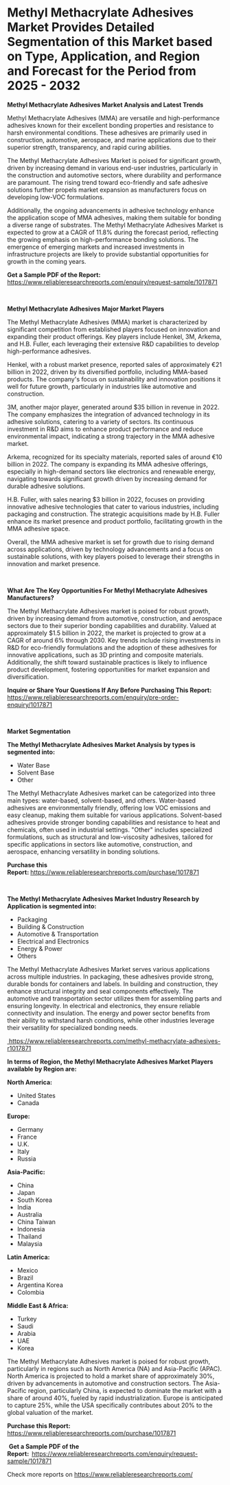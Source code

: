<p><h1>Methyl Methacrylate Adhesives Market Provides Detailed Segmentation of this Market based on Type, Application, and Region and Forecast for the Period from 2025 - 2032</h1></p><p><strong>Methyl Methacrylate Adhesives Market Analysis and Latest Trends</strong></p>
<p><p>Methyl Methacrylate Adhesives (MMA) are versatile and high-performance adhesives known for their excellent bonding properties and resistance to harsh environmental conditions. These adhesives are primarily used in construction, automotive, aerospace, and marine applications due to their superior strength, transparency, and rapid curing abilities. </p><p>The Methyl Methacrylate Adhesives Market is poised for significant growth, driven by increasing demand in various end-user industries, particularly in the construction and automotive sectors, where durability and performance are paramount. The rising trend toward eco-friendly and safe adhesive solutions further propels market expansion as manufacturers focus on developing low-VOC formulations. </p><p>Additionally, the ongoing advancements in adhesive technology enhance the application scope of MMA adhesives, making them suitable for bonding a diverse range of substrates. The Methyl Methacrylate Adhesives Market is expected to grow at a CAGR of 11.8% during the forecast period, reflecting the growing emphasis on high-performance bonding solutions. The emergence of emerging markets and increased investments in infrastructure projects are likely to provide substantial opportunities for growth in the coming years.</p></p>
<p><strong>Get a Sample PDF of the Report:&nbsp;</strong> <a href="https://www.reliableresearchreports.com/enquiry/request-sample/1017871?utm_campaign=2040&utm_medium=2&utm_source=Github&utm_content=ia&utm_term=30012025&utm_id=methyl-methacrylate-adhesives">https://www.reliableresearchreports.com/enquiry/request-sample/1017871</a></p>
<p>&nbsp;</p>
<p><strong>Methyl Methacrylate Adhesives Major Market Players</strong></p>
<p><p>The Methyl Methacrylate Adhesives (MMA) market is characterized by significant competition from established players focused on innovation and expanding their product offerings. Key players include Henkel, 3M, Arkema, and H.B. Fuller, each leveraging their extensive R&D capabilities to develop high-performance adhesives.</p><p>Henkel, with a robust market presence, reported sales of approximately €21 billion in 2022, driven by its diversified portfolio, including MMA-based products. The company's focus on sustainability and innovation positions it well for future growth, particularly in industries like automotive and construction.</p><p>3M, another major player, generated around $35 billion in revenue in 2022. The company emphasizes the integration of advanced technology in its adhesive solutions, catering to a variety of sectors. Its continuous investment in R&D aims to enhance product performance and reduce environmental impact, indicating a strong trajectory in the MMA adhesive market.</p><p>Arkema, recognized for its specialty materials, reported sales of around €10 billion in 2022. The company is expanding its MMA adhesive offerings, especially in high-demand sectors like electronics and renewable energy, navigating towards significant growth driven by increasing demand for durable adhesive solutions.</p><p>H.B. Fuller, with sales nearing $3 billion in 2022, focuses on providing innovative adhesive technologies that cater to various industries, including packaging and construction. The strategic acquisitions made by H.B. Fuller enhance its market presence and product portfolio, facilitating growth in the MMA adhesive space.</p><p>Overall, the MMA adhesive market is set for growth due to rising demand across applications, driven by technology advancements and a focus on sustainable solutions, with key players poised to leverage their strengths in innovation and market presence.</p></p>
<p>&nbsp;</p>
<p><strong>What Are The Key Opportunities For Methyl Methacrylate Adhesives Manufacturers?</strong></p>
<p><p>The Methyl Methacrylate Adhesives market is poised for robust growth, driven by increasing demand from automotive, construction, and aerospace sectors due to their superior bonding capabilities and durability. Valued at approximately $1.5 billion in 2022, the market is projected to grow at a CAGR of around 6% through 2030. Key trends include rising investments in R&D for eco-friendly formulations and the adoption of these adhesives for innovative applications, such as 3D printing and composite materials. Additionally, the shift toward sustainable practices is likely to influence product development, fostering opportunities for market expansion and diversification.</p></p>
<p><strong>Inquire or Share Your Questions If Any Before Purchasing This Report:</strong> <a href="https://www.reliableresearchreports.com/enquiry/pre-order-enquiry/1017871?utm_campaign=2040&utm_medium=2&utm_source=Github&utm_content=ia&utm_term=30012025&utm_id=methyl-methacrylate-adhesives">https://www.reliableresearchreports.com/enquiry/pre-order-enquiry/1017871</a></p>
<p>&nbsp;</p>
<p><strong>Market Segmentation</strong></p>
<p><strong>The Methyl Methacrylate Adhesives Market Analysis by types is segmented into:</strong></p>
<p><ul><li>Water Base</li><li>Solvent Base</li><li>Other</li></ul></p>
<p><p>The Methyl Methacrylate Adhesives market can be categorized into three main types: water-based, solvent-based, and others. Water-based adhesives are environmentally friendly, offering low VOC emissions and easy cleanup, making them suitable for various applications. Solvent-based adhesives provide stronger bonding capabilities and resistance to heat and chemicals, often used in industrial settings. "Other" includes specialized formulations, such as structural and low-viscosity adhesives, tailored for specific applications in sectors like automotive, construction, and aerospace, enhancing versatility in bonding solutions.</p></p>
<p><strong>Purchase this Report:&nbsp;</strong><a href="https://www.reliableresearchreports.com/purchase/1017871?utm_campaign=2040&utm_medium=2&utm_source=Github&utm_content=ia&utm_term=30012025&utm_id=methyl-methacrylate-adhesives">https://www.reliableresearchreports.com/purchase/1017871</a></p>
<p>&nbsp;</p>
<p><strong>The Methyl Methacrylate Adhesives Market Industry Research by Application is segmented into:</strong></p>
<p><ul><li>Packaging</li><li>Building & Construction</li><li>Automotive & Transportation</li><li>Electrical and Electronics</li><li>Energy & Power</li><li>Others</li></ul></p>
<p><p>The Methyl Methacrylate Adhesives Market serves various applications across multiple industries. In packaging, these adhesives provide strong, durable bonds for containers and labels. In building and construction, they enhance structural integrity and seal components effectively. The automotive and transportation sector utilizes them for assembling parts and ensuring longevity. In electrical and electronics, they ensure reliable connectivity and insulation. The energy and power sector benefits from their ability to withstand harsh conditions, while other industries leverage their versatility for specialized bonding needs.</p></p>
<p><a href="https://www.reliableresearchreports.com/methyl-methacrylate-adhesives-r1017871?utm_campaign=2040&utm_medium=2&utm_source=Github&utm_content=ia&utm_term=30012025&utm_id=methyl-methacrylate-adhesives">&nbsp;https://www.reliableresearchreports.com/methyl-methacrylate-adhesives-r1017871</a></p>
<p><strong>In terms of Region, the Methyl Methacrylate Adhesives Market Players available by Region are:</strong></p>
<p>
    <p> <strong> North America: </strong>
        <ul>
            <li>United States</li>
            <li>Canada</li>
        </ul>
        </p> 
    <p> <strong> Europe: </strong>
        <ul>
            <li>Germany</li>
            <li>France</li>
            <li>U.K.</li>
            <li>Italy</li>
            <li>Russia</li>
        </ul>
        </p> 
    <p> <strong> Asia-Pacific: </strong>
        <ul>
            <li>China</li>
            <li>Japan</li>
            <li>South Korea</li>
            <li>India</li>
            <li>Australia</li>
            <li>China Taiwan</li>
            <li>Indonesia</li>
            <li>Thailand</li>
            <li>Malaysia</li>
        </ul>
        </p> 
    <p> <strong> Latin America: </strong>
        <ul>
            <li>Mexico</li>
            <li>Brazil</li>
            <li>Argentina Korea</li>
            <li>Colombia</li>
        </ul>
        </p> 
    <p> <strong> Middle East & Africa: </strong>
        <ul>
            <li>Turkey</li>
            <li>Saudi</li>
            <li>Arabia</li>
            <li>UAE</li>
            <li>Korea</li>
        </ul>
    </p>
    </p>
<p><p>The Methyl Methacrylate Adhesives market is poised for robust growth, particularly in regions such as North America (NA) and Asia-Pacific (APAC). North America is projected to hold a market share of approximately 30%, driven by advancements in automotive and construction sectors. The Asia-Pacific region, particularly China, is expected to dominate the market with a share of around 40%, fueled by rapid industrialization. Europe is anticipated to capture 25%, while the USA specifically contributes about 20% to the global valuation of the market.</p></p>
<p><strong>Purchase this Report: </strong><a href="https://www.reliableresearchreports.com/purchase/1017871?utm_campaign=2040&utm_medium=2&utm_source=Github&utm_content=ia&utm_term=30012025&utm_id=methyl-methacrylate-adhesives">https://www.reliableresearchreports.com/purchase/1017871</a></p>
<p>&nbsp;<strong>Get a Sample PDF of the Report:&nbsp;&nbsp;</strong><a href="https://www.reliableresearchreports.com/enquiry/request-sample/1017871?utm_campaign=2040&utm_medium=2&utm_source=Github&utm_content=ia&utm_term=30012025&utm_id=methyl-methacrylate-adhesives">https://www.reliableresearchreports.com/enquiry/request-sample/1017871</a></p>
<p><strong></strong></p>
<p>Check more reports on <a href="https://www.reliableresearchreports.com/?utm_campaign=2040&utm_medium=2&utm_source=Github&utm_content=ia&utm_term=30012025&utm_id=methyl-methacrylate-adhesives">https://www.reliableresearchreports.com/</a></p>
